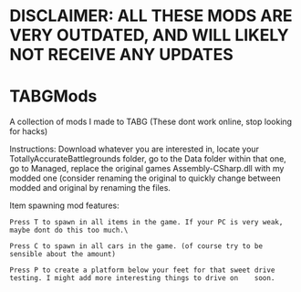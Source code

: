 # DISCLAIMER: ALL THESE MODS ARE VERY OUTDATED, AND WILL LIKELY NOT RECEIVE ANY UPDATES
# TABGMods
A collection of mods I made to TABG (These dont work online, stop looking for hacks)

Instructions:
  Download whatever you are interested in, locate your TotallyAccurateBattlegrounds folder, go to the Data folder within that one,
  go to Managed, replace the original games Assembly-CSharp.dll with my modded one (consider renaming the original to quickly           change between modded and original by renaming the files.
  

  Item spawning mod features:
    
    Press T to spawn in all items in the game. If your PC is very weak, maybe dont do this too much.\
    
    Press C to spawn in all cars in the game. (of course try to be sensible about the amount)
    
    Press P to create a platform below your feet for that sweet drive testing. I might add more interesting things to drive on    soon.
